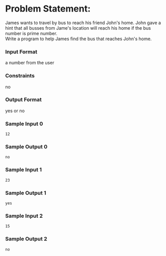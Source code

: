 # Problem Statement:

James wants to travel by bus to reach his friend John's home. John gave a hint that all busses from Jame's location will reach his home if the bus number is prime number.<br>
Write a program to help James find the bus that reaches John's home.

### Input Format

a number from the user

### Constraints

no

### Output Format

yes or no

### Sample Input 0
```
12
```
### Sample Output 0
```
no
```
### Sample Input 1
```
23
```
### Sample Output 1
```
yes
```
### Sample Input 2
```
15
```
### Sample Output 2
```
no
```
